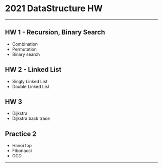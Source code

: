 2021 DataStructure HW
===
---
## HW 1 - Recursion, Binary Search
- Combination
- Permutation
- Binary search
## HW 2 - Linked List
- Singly Linked List
- Double Linked List 

## HW 3
- Dijkstra
- Dijkstra back trace

## Practice 2
- Hanoi top
- Fibonacci
- GCD
---
</br>
